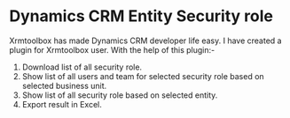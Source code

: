 # Dynamics CRM Entity Security role
Xrmtoolbox has made Dynamics CRM developer life easy.
I have created a plugin for Xrmtoolbox user.
With the help of this plugin:-

1. Download list of all security role.
2. Show list of all users and team for selected security role based on selected business unit.
3. Show list of all security role based on selected entity.
4. Export result in Excel.


 
